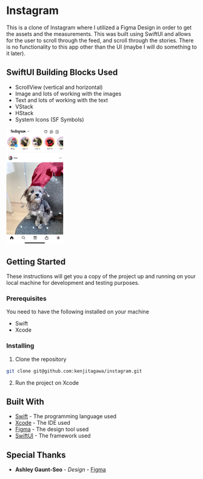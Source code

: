 # Instagram

This is a clone of Instagram where I utilized a Figma Design in order to get the assets and the measurements. This was built using SwiftUI and allows for the user to scroll through the feed, and scroll through the stories. There is no functionality to this app other than the UI (maybe I will do something to it later).

## SwiftUI Building Blocks Used

- ScrollView (vertical and horizontal)
- Image and lots of working with the images
- Text and lots of working with the text
- VStack 
- HStack
- System Icons (SF Symbols)

<img src="images/instagram_clone_screenshot.jpg" width="150">

## Getting Started

These instructions will get you a copy of the project up and running on your local machine for development and testing purposes.

### Prerequisites

You need to have the following installed on your machine

- Swift
- Xcode

### Installing

1. Clone the repository

```bash
git clone git@github.com:kenjitagawa/instagram.git
```

2. Run the project on Xcode

## Built With

* [Swift](https://developer.apple.com/swift/) - The programming language used
* [Xcode](https://developer.apple.com/xcode/) - The IDE used
* [Figma](https://www.figma.com/) - The design tool used
* [SwiftUI](https://developer.apple.com/xcode/swiftui/) - The framework used

## Special Thanks

* **Ashley Gaunt-Seo** - *Design* - [Figma](https://www.figma.com/community/file/878318142103232907/instagram-ui-kit-1-0)
